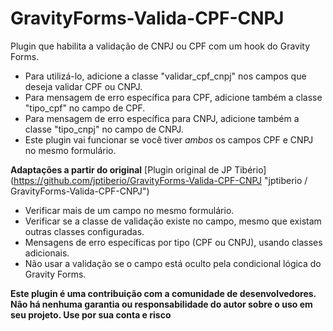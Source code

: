 # GravityForms-Valida-CPF-CNPJ
Plugin que habilita a validação de CNPJ ou CPF com um hook do Gravity Forms.

- Para utilizá-lo, adicione a classe "validar_cpf_cnpj" nos campos que deseja validar CPF ou CNPJ.
- Para mensagem de erro específica para CPF, adicione também a classe "tipo_cpf" no campo de CPF.
- Para mensagem de erro específica para CNPJ, adicione também a classe "tipo_cnpj" no campo de CNPJ.
- Este plugin vai funcionar se você tiver *ambos* os campos CPF e CNPJ no mesmo formulário.

**Adaptações a partir do original**
[Plugin original de JP Tibério] (https://github.com/jptiberio/GravityForms-Valida-CPF-CNPJ "jptiberio / GravityForms-Valida-CPF-CNPJ")
- Verificar mais de um campo no mesmo formulário.
- Verificar se a classe de validação existe no campo, mesmo que existam outras classes configuradas.
- Mensagens de erro específicas por tipo (CPF ou CNPJ), usando classes adicionais.
- Não usar a validação se o campo está oculto pela condicional lógica do Gravity Forms.

**Este plugin é uma contribuição com a comunidade de desenvolvedores. Não há nenhuma garantia ou responsabilidade do autor sobre o uso em seu projeto. Use por sua conta e risco**
